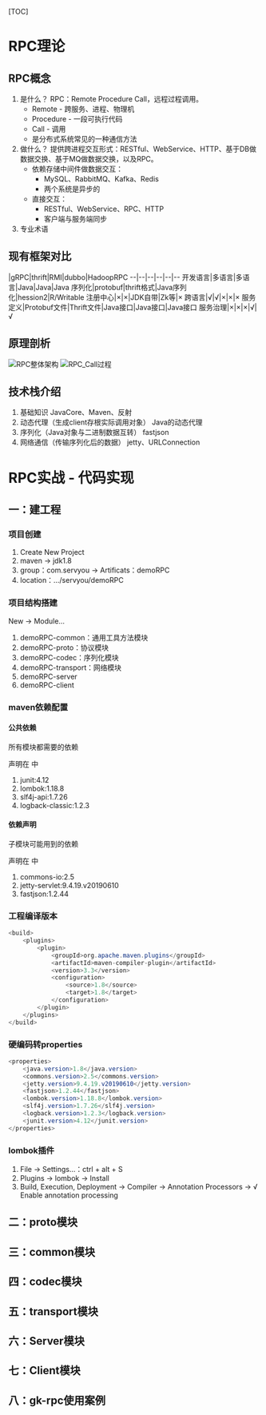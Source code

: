 [TOC]

# RPC理论

## RPC概念

1. 是什么？
   RPC：Remote Procedure Call，远程过程调用。
   - Remote - 跨服务、进程、物理机
   - Procedure - 一段可执行代码
   - Call - 调用
   - 是分布式系统常见的一种通信方法
2. 做什么？
   提供跨进程交互形式：RESTful、WebService、HTTP、基于DB做数据交换、基于MQ做数据交换，以及RPC。
   - 依赖存储中间件做数据交互：
     - MySQL、RabbitMQ、Kafka、Redis
     - 两个系统是异步的
   - 直接交互：
     - RESTful、WebService、RPC、HTTP
     - 客户端与服务端同步
3. 专业术语

## 现有框架对比

|gRPC|thrift|RMI|dubbo|HadoopRPC
--|--|--|--|--|--
开发语言|多语言|多语言|Java|Java|Java
序列化|protobuf|thrift格式|Java序列化|hession2|R/Writable
注册中心|×|×|JDK自带|Zk等|×
跨语言|√|√|×|×|×
服务定义|Protobuf文件|Thrift文件|Java接口|Java接口|Java接口
服务治理|×|×|×|√|√

## 原理剖析

![RPC整体架构](D:\Me\career\MarkDown\photo\RPC整体架构.png)
![RPC_Call过程](D:\Me\career\MarkDown\photo\RPC_Call过程.png)

## 技术栈介绍

1. 基础知识
   JavaCore、Maven、反射
2. 动态代理（生成client存根实际调用对象）
   Java的动态代理
3. 序列化（Java对象与二进制数据互转）
   fastjson
4. 网络通信（传输序列化后的数据）
   jetty、URLConnection

# RPC实战 - 代码实现

## 一：建工程

### 项目创建

1. Create New Project
2. maven -> jdk1.8
3. group：com.servyou -> Artificats：demoRPC
4. location：…/servyou/demoRPC

### 项目结构搭建

New -> Module…

1. demoRPC-common：通用工具方法模块
2. demoRPC-proto：协议模块
3. demoRPC-codec：序列化模块
4. demoRPC-transport：网络模块
5. demoRPC-server
6. demoRPC-client

### maven依赖配置

#### 公共依赖

所有模块都需要的依赖

声明在<dependencies> </dependencies>中

1. junit:4.12
2. lombok:1.18.8
3. slf4j-api:1.7.26
4. logback-classic:1.2.3

#### 依赖声明

子模块可能用到的依赖

声明在<dependencyManagement> </dependencyManagement>中

1. commons-io:2.5
2. jetty-servlet:9.4.19.v20190610
3. fastjson:1.2.44

### 工程编译版本

```java
<build>
    <plugins>
    	<plugin>
    		<groupId>org.apache.maven.plugins</groupId>
    		<artifactId>maven-compiler-plugin</artifactId>
    		<version>3.3</version>
    		<configuration>
    			<source>1.8</source>
    			<target>1.8</target>
    		</configuration>
    	</plugin>
    </plugins>
</build>
```

### 硬编码转properties

```java
<properties>
    <java.version>1.8</java.version>
    <commons.version>2.5</commons.version>
    <jetty.version>9.4.19.v20190610</jetty.version>
    <fastjson>1.2.44</fastjson>
    <lombok.version>1.18.8</lombok.version>
    <slf4j.version>1.7.26</slf4j.version>
    <logback.version>1.2.3</logback.version>
    <junit.version>4.12</junit.version>
</properties>
```



### lombok插件

1. File -> Settings…：ctrl + alt + S
2. Plugins -> lombok -> Install
3. Build, Execution, Deployment -> Compiler -> Annotation Processors -> √ Enable annotation processing

## 二：proto模块

## 三：common模块

## 四：codec模块

## 五：transport模块 

## 六：Server模块

## 七：Client模块

## 八：gk-rpc使用案例